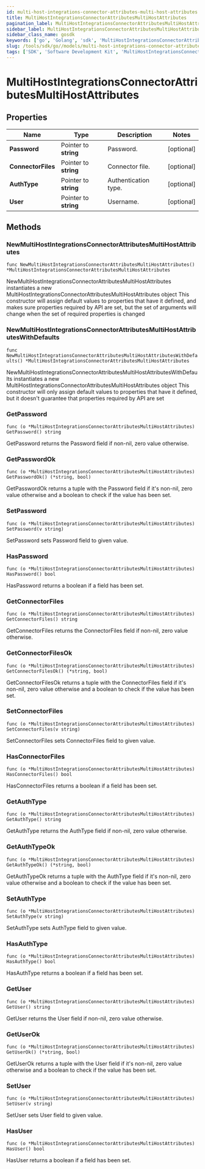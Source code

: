 ```yaml
---
id: multi-host-integrations-connector-attributes-multi-host-attributes
title: MultiHostIntegrationsConnectorAttributesMultiHostAttributes
pagination_label: MultiHostIntegrationsConnectorAttributesMultiHostAttributes
sidebar_label: MultiHostIntegrationsConnectorAttributesMultiHostAttributes
sidebar_class_name: gosdk
keywords: ['go', 'Golang', 'sdk', 'MultiHostIntegrationsConnectorAttributesMultiHostAttributes', 'MultiHostIntegrationsConnectorAttributesMultiHostAttributes'] 
slug: /tools/sdk/go//models/multi-host-integrations-connector-attributes-multi-host-attributes
tags: ['SDK', 'Software Development Kit', 'MultiHostIntegrationsConnectorAttributesMultiHostAttributes', 'MultiHostIntegrationsConnectorAttributesMultiHostAttributes']
---
```


# MultiHostIntegrationsConnectorAttributesMultiHostAttributes

## Properties

Name | Type | Description | Notes
------------ | ------------- | ------------- | -------------
**Password** | Pointer to **string** | Password. | [optional] 
**ConnectorFiles** | Pointer to **string** | Connector file. | [optional] 
**AuthType** | Pointer to **string** | Authentication type. | [optional] 
**User** | Pointer to **string** | Username. | [optional] 

## Methods

### NewMultiHostIntegrationsConnectorAttributesMultiHostAttributes

`func NewMultiHostIntegrationsConnectorAttributesMultiHostAttributes() *MultiHostIntegrationsConnectorAttributesMultiHostAttributes`

NewMultiHostIntegrationsConnectorAttributesMultiHostAttributes instantiates a new MultiHostIntegrationsConnectorAttributesMultiHostAttributes object
This constructor will assign default values to properties that have it defined,
and makes sure properties required by API are set, but the set of arguments
will change when the set of required properties is changed

### NewMultiHostIntegrationsConnectorAttributesMultiHostAttributesWithDefaults

`func NewMultiHostIntegrationsConnectorAttributesMultiHostAttributesWithDefaults() *MultiHostIntegrationsConnectorAttributesMultiHostAttributes`

NewMultiHostIntegrationsConnectorAttributesMultiHostAttributesWithDefaults instantiates a new MultiHostIntegrationsConnectorAttributesMultiHostAttributes object
This constructor will only assign default values to properties that have it defined,
but it doesn't guarantee that properties required by API are set

### GetPassword

`func (o *MultiHostIntegrationsConnectorAttributesMultiHostAttributes) GetPassword() string`

GetPassword returns the Password field if non-nil, zero value otherwise.

### GetPasswordOk

`func (o *MultiHostIntegrationsConnectorAttributesMultiHostAttributes) GetPasswordOk() (*string, bool)`

GetPasswordOk returns a tuple with the Password field if it's non-nil, zero value otherwise
and a boolean to check if the value has been set.

### SetPassword

`func (o *MultiHostIntegrationsConnectorAttributesMultiHostAttributes) SetPassword(v string)`

SetPassword sets Password field to given value.

### HasPassword

`func (o *MultiHostIntegrationsConnectorAttributesMultiHostAttributes) HasPassword() bool`

HasPassword returns a boolean if a field has been set.

### GetConnectorFiles

`func (o *MultiHostIntegrationsConnectorAttributesMultiHostAttributes) GetConnectorFiles() string`

GetConnectorFiles returns the ConnectorFiles field if non-nil, zero value otherwise.

### GetConnectorFilesOk

`func (o *MultiHostIntegrationsConnectorAttributesMultiHostAttributes) GetConnectorFilesOk() (*string, bool)`

GetConnectorFilesOk returns a tuple with the ConnectorFiles field if it's non-nil, zero value otherwise
and a boolean to check if the value has been set.

### SetConnectorFiles

`func (o *MultiHostIntegrationsConnectorAttributesMultiHostAttributes) SetConnectorFiles(v string)`

SetConnectorFiles sets ConnectorFiles field to given value.

### HasConnectorFiles

`func (o *MultiHostIntegrationsConnectorAttributesMultiHostAttributes) HasConnectorFiles() bool`

HasConnectorFiles returns a boolean if a field has been set.

### GetAuthType

`func (o *MultiHostIntegrationsConnectorAttributesMultiHostAttributes) GetAuthType() string`

GetAuthType returns the AuthType field if non-nil, zero value otherwise.

### GetAuthTypeOk

`func (o *MultiHostIntegrationsConnectorAttributesMultiHostAttributes) GetAuthTypeOk() (*string, bool)`

GetAuthTypeOk returns a tuple with the AuthType field if it's non-nil, zero value otherwise
and a boolean to check if the value has been set.

### SetAuthType

`func (o *MultiHostIntegrationsConnectorAttributesMultiHostAttributes) SetAuthType(v string)`

SetAuthType sets AuthType field to given value.

### HasAuthType

`func (o *MultiHostIntegrationsConnectorAttributesMultiHostAttributes) HasAuthType() bool`

HasAuthType returns a boolean if a field has been set.

### GetUser

`func (o *MultiHostIntegrationsConnectorAttributesMultiHostAttributes) GetUser() string`

GetUser returns the User field if non-nil, zero value otherwise.

### GetUserOk

`func (o *MultiHostIntegrationsConnectorAttributesMultiHostAttributes) GetUserOk() (*string, bool)`

GetUserOk returns a tuple with the User field if it's non-nil, zero value otherwise
and a boolean to check if the value has been set.

### SetUser

`func (o *MultiHostIntegrationsConnectorAttributesMultiHostAttributes) SetUser(v string)`

SetUser sets User field to given value.

### HasUser

`func (o *MultiHostIntegrationsConnectorAttributesMultiHostAttributes) HasUser() bool`

HasUser returns a boolean if a field has been set.


